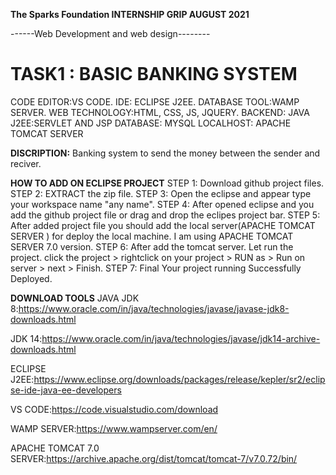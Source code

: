 **The Sparks Foundation INTERNSHIP GRIP AUGUST 2021**

------Web Development and web design--------
# TASK1 : BASIC BANKING SYSTEM
CODE EDITOR:VS CODE.
IDE: ECLIPSE J2EE.
DATABASE TOOL:WAMP SERVER.
WEB TECHNOLOGY:HTML, CSS, JS, JQUERY.
BACKEND: JAVA J2EE:SERVLET AND JSP
DATABASE: MYSQL
LOCALHOST: APACHE TOMCAT SERVER


**DISCRIPTION:**
Banking system to send the money between the sender and reciver.

**HOW TO ADD ON ECLIPSE PROJECT**
STEP 1: Download github project files.
STEP 2: EXTRACT the zip file.
STEP 3: Open the eclipse and appear type your workspace name "any name".
STEP 4: After opened eclipse and you add the github project file or drag and drop the eclipes project bar.
STEP 5: After added project file you should add the local server(APACHE TOMCAT SERVER ) for deploy the local machine. I am using APACHE TOMCAT SERVER 7.0 version.
STEP 6: After add the tomcat server. Let run the project. click the project > rightclick on your project > RUN as > Run on server > next > Finish.
STEP 7: Final Your project running Successfully Deployed.

**DOWNLOAD TOOLS**
JAVA JDK 8:https://www.oracle.com/in/java/technologies/javase/javase-jdk8-downloads.html

JDK 14:https://www.oracle.com/in/java/technologies/javase/jdk14-archive-downloads.html

ECLIPSE J2EE:https://www.eclipse.org/downloads/packages/release/kepler/sr2/eclipse-ide-java-ee-developers

VS CODE:https://code.visualstudio.com/download

WAMP SERVER:https://www.wampserver.com/en/

APACHE TOMCAT 7.0 SERVER:https://archive.apache.org/dist/tomcat/tomcat-7/v7.0.72/bin/


